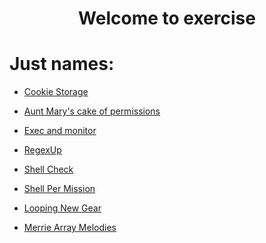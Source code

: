 <h1>
<center>
Welcome to exercise
</center>
</h1>

# Just names:

- [Cookie Storage](https://github.com/silent-mobius/Bash_Script/blob/master/99_homework/Cookie_Storage.md)

- [Aunt Mary's cake of permissions](https://github.com/silent-mobius/Bash_Script/blob/master/99_homework/Aunt_Marys_cake_of_permissions.md)

- [Exec and monitor](https://github.com/silent-mobius/Bash_Script/blob/master/99_homework/Merrie_Array_Melodies.md)

- [RegexUp](https://github.com/silent-mobius/Bash_Script/blob/master/99_homework/RegexUp.md)

- [Shell Check](https://github.com/silent-mobius/Bash_Script/blob/master/99_homework/Shell_Check.md)

- [Shell Per Mission](https://github.com/silent-mobius/Bash_Script/blob/master/99_homework/Shell_Per_Mission.md)

- [Looping New Gear](https://github.com/silent-mobius/Bash_Script/blob/master/99_homework/Looping_New_Gear.md)

- [Merrie Array Melodies](https://github.com/silent-mobius/Bash_Script/blob/master/99_homework/Merrie_Array_Melodies.md)
